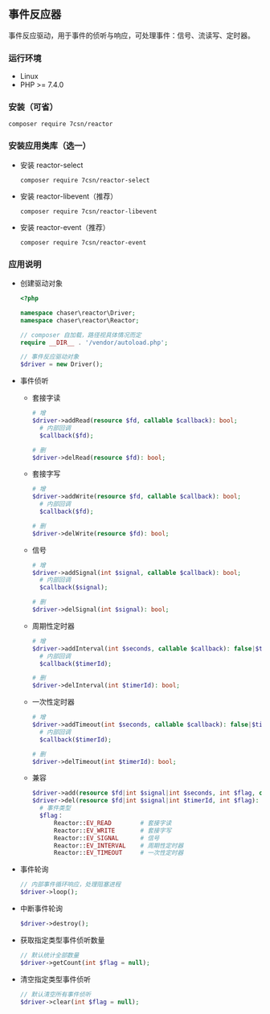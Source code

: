 ## 事件反应器
事件反应驱动，用于事件的侦听与响应，可处理事件：信号、流读写、定时器。
### 运行环境
- Linux
- PHP >= 7.4.0
### 安装（可省）
```
composer require 7csn/reactor
```
### 安装应用类库（选一）
* 安装 reactor-select
    ```
    composer require 7csn/reactor-select
    ```
* 安装 reactor-libevent（推荐）

    ```
    composer require 7csn/reactor-libevent
    ```
* 安装 reactor-event（推荐）

    ```
    composer require 7csn/reactor-event
    ```
### 应用说明
* 创建驱动对象

    ```php
    <?php
  
    namespace chaser\reactor\Driver;  
    namespace chaser\reactor\Reactor;  
  
    // composer 自加载，路径视具体情况而定
    require __DIR__ . '/vendor/autoload.php';
  
    // 事件反应驱动对象
    $driver = new Driver();
* 事件侦听
    * 套接字读

        ```php
        # 增
        $driver->addRead(resource $fd, callable $callback): bool;
          # 内部回调
          $callback($fd);
      
        # 删
        $driver->delRead(resource $fd): bool;
        ```
    * 套接字写

        ```php
        # 增
        $driver->addWrite(resource $fd, callable $callback): bool;
          # 内部回调
          $callback($fd);
      
        # 删
        $driver->delWrite(resource $fd): bool;
        ```
    * 信号

        ```php
        # 增
        $driver->addSignal(int $signal, callable $callback): bool;
          # 内部回调
          $callback($signal);
      
        # 删
        $driver->delSignal(int $signal): bool;
        ```
    * 周期性定时器

        ```php
        # 增
        $driver->addInterval(int $seconds, callable $callback): false|$timerId;
          # 内部回调
          $callback($timerId);
      
        # 删
        $driver->delInterval(int $timerId): bool;
        ```
    * 一次性定时器

        ```php
        # 增
        $driver->addTimeout(int $seconds, callable $callback): false|$timerId;
          # 内部回调
          $callback($timerId);
      
        # 删
        $driver->delTimeout(int $timerId): bool;
        ```
    * 兼容
    
        ```php
        $driver->add(resource $fd|int $signal|int $seconds, int $flag, callable $callback): bool|$timerId
        $driver->del(resource $fd|int $signal|int $timerId, int $flag): bool
          # 事件类型
          $flag：
              Reactor::EV_READ        # 套接字读
              Reactor::EV_WRITE       # 套接字写
              Reactor::EV_SIGNAL      # 信号
              Reactor::EV_INTERVAL    # 周期性定时器
              Reactor::EV_TIMEOUT     # 一次性定时器
        ```
* 事件轮询

    ```php
    // 内部事件循环响应，处理阻塞进程
    $driver->loop();
    ```
* 中断事件轮询

    ```php
    $driver->destroy();
    ```
* 获取指定类型事件侦听数量

    ```php
    // 默认统计全部数量
    $driver->getCount(int $flag = null);
    ```
* 清空指定类型事件侦听

    ```php
    // 默认清空所有事件侦听
    $driver->clear(int $flag = null);
    ```
